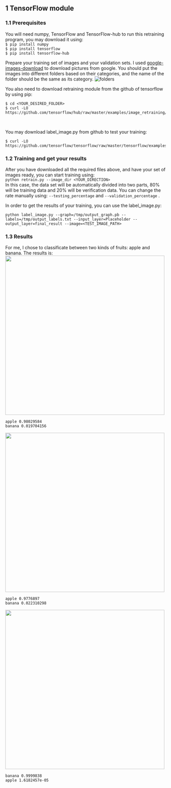 
## 1 TensorFlow module
### 1.1 Prerequisites
You will need numpy, TensorFlow and TensorFlow-hub to run this retraining program, you may download it using:</br>
```$ pip install numpy```</br>
```$ pip install tensorflow```</br>
```$ pip install tensorflow-hub```</br>

Prepare your training set of images and your validation sets. I used [google-images-download](https://github.com/hardikvasa/google-images-download) to download pictures from google. You should put the images into different folders based on their categories, and the name of the folder should be the same as its category. ![folders](./folders.png)

You also need to download retraining module from the github of tensorflow by using pip:</br>
```
$ cd <YOUR_DESIRED_FOLDER>
$ curl -LO https://github.com/tensorflow/hub/raw/master/examples/image_retraining/retrain.py
```
</br>

You may download label_image.py from github to test your training:</br>
```
$ curl -LO https://github.com/tensorflow/tensorflow/raw/master/tensorflow/examples/label_image/label_image.py
```

### 1.2 Training and get your results
After you have downloaded all the required files above, and have your set of images ready, you can start training using:</br>
```python retrain.py --image_dir <YOUR_DIRECTION>```</br>
In this case, the data set will be automatically divided into two parts, 80% will be training data and 20% will be verification data. You can change the rate manually using: ```--testing_percentage``` and ```--validation_percentage``` .

In order to get the results of your training, you can use the label_image.py:</br>
```
python label_image.py --graph=/tmp/output_graph.pb --labels=/tmp/output_labels.txt --input_layer=Placeholder --output_layer=final_result --image=<TEST_IMAGE_PATH>
```

### 1.3 Results
For me, I chose to classificate between two kinds of fruits: apple and banana. The results is:
<img src="./apple1.jpeg" width="500">

```
apple 0.98029584
banana 0.019704156
```
<img src="./apple2.jpeg" width="500">

```
apple 0.9776897
banana 0.022310298
```
<img src="./banana.jpeg" width="500">

```
banana 0.9999838
apple 1.6182457e-05
```
